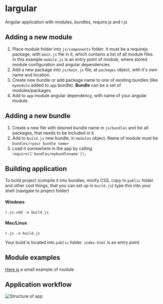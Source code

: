 largular
========

Angular application with modules, bundles, require.js and r.js

## Adding a new module

1. Place module folder into `js/components` folder. It must be a requirejs package, with `main.js` file in it, which contains a list of all module files. In this example `module.js` is an entry point of module, where stored module configuration and angular dependencies
2. Add a new package into `js/main.js` file, at `packages` object, with it's own name and location.
3. Create new bundle or add package name to one of existing bundles (like `mymodule` added to `app` bundle). **Bundle** can be a set of modules/packages.
4. Add to `app` module angular dependency, with name of your angular module.


## Adding a new bundle

1. Create a new file with desired bundle name in `js/bundles` and list all packages, that needs to be included in it.
2. Add to `build.js` new bundle, in `modules` object. Name of module must be `bundles/<your bundle name>`
3. Load it somewhere in the app by calling `require(['bundles/mybundlename']);`


## Building application

To build project (compile it into bundles, minify CSS, copy to `public` folder and other cool things, that you can set up in `build.js`) type this into your shell (navigate to project folder)

#### Windows
`r.js.cmd -o build.js`

#### Mac/Linux
`r.js -o build.js`

Your build is located into `public` folder. 
`index.html` is an entry point.

## Module examples

[Here is](https://github.com/traa/largular/tree/master/js/components/mymodule) a small example of module

## Application workflow

![Structure of app](https://dl-web.dropbox.com/get/structure.png?_subject_uid=50565367&w=AAD1tc4di3goGeMJyPkAueWHl-AlO0vAGWhkcFAM0PSG5A)
